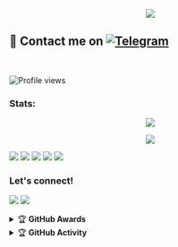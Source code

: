 <p align="center">
  <img src="https://giphy.com/gifs/kpop-k-pop-blackpink-3otPoGDHuyhxO9xYBi">

</p>


## 📨 Contact me on [![Telegram](https://img.shields.io/badge/telegram-1b77FF.svg?style=for-the-badge&logo=telegram)](https://t.me/xflicks) 
<br>

![Profile views](https://komarev.com/ghpvc/?username=ferikunn&color=blue&style=flat-square&label=Profile+Views)
### Stats:
<p align="center"><a href="https://github.com/ferikunn"><img src="https://github-readme-stats.vercel.app/api?username=ferikunn&show_icons=true&theme=radical"></a></p>
<p align="center"><a href="https://github.com/ferikunn"><img src="https://github-readme-stats.vercel.app/api/top-langs/?username=ferikunn&theme=radical&layout=compact"></a></p> 


<p>
    <img src="https://img.shields.io/badge/OS-Linux-blue?&logo=Linux" />
    <img src="https://img.shields.io/badge/OS-Windows-blue?&logo=Windows" />
    <img src="https://img.shields.io/badge/IDE-Xcode-blue?&logo=xcode" />
    <img src="https://img.shields.io/badge/Text%20Editor-Visual%20Studio%20Code-blue?&logo=visual%20studio%20code&logoColor=blue" />
    <img src="https://img.shields.io/badge/Sublime%20Text-gray?&logo=Sublime-Text" />
</p>

### Let's connect!
<p>
    <a href="https://t.me/xlficks" target="blank"><img src="https://img.shields.io/badge/@xflicks-30302f?style=flat&logo=telegram" /></a>
    <a href="https://instagram.com/ferikunn" target="blank"><img src="https://img.shields.io/badge/@ferikunn-30302f?style=flat&logo=instagram" /></a>
</p>
<details>
    <summary>&#127942 <b>GitHub Awards</b></summary><br/>

![Github Trophy](https://github-profile-trophy.vercel.app/?username=phaticusthiccy)

</details>

<details>
    <summary>&#127942 <b>GitHub Activity</b></summary><br/>

![Metrics](https://metrics.lecoq.io/ferikunn?template=classic&repositories.forks=true&languages=1&languages.colors=github&languages.threshold=0%25&config.timezone=Asia%2FJakarta)

</details>
